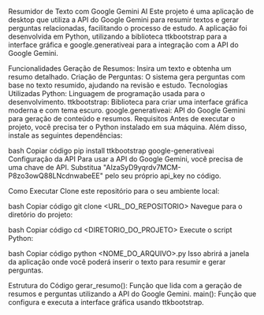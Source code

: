 Resumidor de Texto com Google Gemini AI
Este projeto é uma aplicação de desktop que utiliza a API do Google Gemini para resumir textos e gerar perguntas relacionadas, facilitando o processo de estudo. A aplicação foi desenvolvida em Python, utilizando a biblioteca ttkbootstrap para a interface gráfica e google.generativeai para a integração com a API do Google Gemini.

Funcionalidades
Geração de Resumos: Insira um texto e obtenha um resumo detalhado.
Criação de Perguntas: O sistema gera perguntas com base no texto resumido, ajudando na revisão e estudo.
Tecnologias Utilizadas
Python: Linguagem de programação usada para o desenvolvimento.
ttkbootstrap: Biblioteca para criar uma interface gráfica moderna e com tema escuro.
google.generativeai: API do Google Gemini para geração de conteúdo e resumos.
Requisitos
Antes de executar o projeto, você precisa ter o Python instalado em sua máquina. Além disso, instale as seguintes dependências:

bash
Copiar código
pip install ttkbootstrap google-generativeai
Configuração da API
Para usar a API do Google Gemini, você precisa de uma chave de API. Substitua "AIzaSyD9yqrdv7MCM-P8zo3owQ88LNcdnwabeEE" pelo seu próprio api_key no código.

Como Executar
Clone este repositório para o seu ambiente local:

bash
Copiar código
git clone <URL_DO_REPOSITORIO>
Navegue para o diretório do projeto:

bash
Copiar código
cd <DIRETORIO_DO_PROJETO>
Execute o script Python:

bash
Copiar código
python <NOME_DO_ARQUIVO>.py
Isso abrirá a janela da aplicação onde você poderá inserir o texto para resumir e gerar perguntas.

Estrutura do Código
gerar_resumo(): Função que lida com a geração de resumos e perguntas utilizando a API do Google Gemini.
main(): Função que configura e executa a interface gráfica usando ttkbootstrap.
